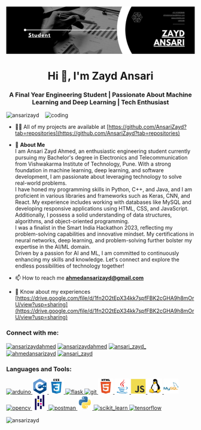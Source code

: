 ![logo](https://github.com/AnsariZayd/AnsariZayd/blob/main/Black%20%26%20White%20Modern%20Minimalist%20Data%20Analyst%20LinkedIn%20Banner.jpg)
<h1 align="center">Hi 👋, I'm Zayd Ansari</h1>
<h3 align="center">A Final Year Engineering Student | Passionate About Machine Learning and Deep Learning | Tech Enthusiast</h3>
<img align="right" alt = "coding" width="400" src="https://gifdb.com/images/high/animated-man-computer-coding-nae6mec378lsg1i3.gif">
<p align="left"> <img src="https://komarev.com/ghpvc/?username=ansarizayd&label=Profile%20views&color=0e75b6&style=flat" alt="ansarizayd" /> </p>

- 👨‍💻 All of my projects are available at [https://github.com/AnsariZayd?tab=repositories](https://github.com/AnsariZayd?tab=repositories)

- 💬 **About Me** <br>I am Ansari Zayd Ahmed, an enthusiastic engineering student currently pursuing my Bachelor's degree in Electronics and Telecommunication from Vishwakarma Institute of Technology, Pune. With a strong foundation in machine learning, deep learning, and software development, I am passionate about leveraging technology to solve real-world problems. <br>I have honed my programming skills in Python, C++, and Java, and I am proficient in various libraries and frameworks such as Keras, CNN, and React. My experience includes working with databases like MySQL and developing responsive applications using HTML, CSS, and JavaScript. Additionally, I possess a solid understanding of data structures, algorithms, and object-oriented programming. <br>I was a finalist in the Smart India Hackathon 2023, reflecting my problem-solving capabilities and innovative mindset. My certifications in neural networks, deep learning, and problem-solving further bolster my expertise in the AI/ML domain. <br>Driven by a passion for AI and ML, I am committed to continuously enhancing my skills and knowledge. Let's connect and explore the endless possibilities of technology together!

- 📫 How to reach me **ahmedansarizayd@gmail.com**

- 📄 Know about my experiences [https://drive.google.com/file/d/1fn2O2tEpX34kk7spfFBK2cGHA9h8mOrU/view?usp=sharing](https://drive.google.com/file/d/1fn2O2tEpX34kk7spfFBK2cGHA9h8mOrU/view?usp=sharing)

<h3 align="left">Connect with me:</h3>
<p align="left">
<a href="hhtps://www.linkedin.com/in/ansari-zayd-ahmed-a39a59230" target="blank"><img align="center" src="https://raw.githubusercontent.com/rahuldkjain/github-profile-readme-generator/master/src/images/icons/Social/linked-in-alt.svg" alt="ansarizaydahmed" height="30" width="40" /></a>
<a href="https://kaggle.com/ansarizaydahmed" target="blank"><img align="center" src="https://raw.githubusercontent.com/rahuldkjain/github-profile-readme-generator/master/src/images/icons/Social/kaggle.svg" alt="ansarizaydahmed" height="30" width="40" /></a>
<a href="https://instagram.com/ansari_zayd_" target="blank"><img align="center" src="https://raw.githubusercontent.com/rahuldkjain/github-profile-readme-generator/master/src/images/icons/Social/instagram.svg" alt="ansari_zayd_" height="30" width="40" /></a>
<a href="https://www.hackerrank.com/ahmedansarizayd" target="blank"><img align="center" src="https://raw.githubusercontent.com/rahuldkjain/github-profile-readme-generator/master/src/images/icons/Social/hackerrank.svg" alt="ahmedansarizayd" height="30" width="40" /></a>
<a href="https://www.leetcode.com/ansari_zayd" target="blank"><img align="center" src="https://raw.githubusercontent.com/rahuldkjain/github-profile-readme-generator/master/src/images/icons/Social/leet-code.svg" alt="ansari_zayd" height="30" width="40" /></a>
</p>

<h3 align="left">Languages and Tools:</h3>
<p align="left"> <a href="https://www.arduino.cc/" target="_blank" rel="noreferrer"> <img src="https://cdn.worldvectorlogo.com/logos/arduino-1.svg" alt="arduino" width="40" height="40"/> </a> <a href="https://www.w3schools.com/cpp/" target="_blank" rel="noreferrer"> <img src="https://raw.githubusercontent.com/devicons/devicon/master/icons/cplusplus/cplusplus-original.svg" alt="cplusplus" width="40" height="40"/> </a> <a href="https://www.w3schools.com/css/" target="_blank" rel="noreferrer"> <img src="https://raw.githubusercontent.com/devicons/devicon/master/icons/css3/css3-original-wordmark.svg" alt="css3" width="40" height="40"/> </a> <a href="https://flask.palletsprojects.com/" target="_blank" rel="noreferrer"> <img src="https://www.vectorlogo.zone/logos/pocoo_flask/pocoo_flask-icon.svg" alt="flask" width="40" height="40"/> </a> <a href="https://git-scm.com/" target="_blank" rel="noreferrer"> <img src="https://www.vectorlogo.zone/logos/git-scm/git-scm-icon.svg" alt="git" width="40" height="40"/> </a> <a href="https://www.w3.org/html/" target="_blank" rel="noreferrer"> <img src="https://raw.githubusercontent.com/devicons/devicon/master/icons/html5/html5-original-wordmark.svg" alt="html5" width="40" height="40"/> </a> <a href="https://www.java.com" target="_blank" rel="noreferrer"> <img src="https://raw.githubusercontent.com/devicons/devicon/master/icons/java/java-original.svg" alt="java" width="40" height="40"/> </a> <a href="https://developer.mozilla.org/en-US/docs/Web/JavaScript" target="_blank" rel="noreferrer"> <img src="https://raw.githubusercontent.com/devicons/devicon/master/icons/javascript/javascript-original.svg" alt="javascript" width="40" height="40"/> </a> <a href="https://www.linux.org/" target="_blank" rel="noreferrer"> <img src="https://raw.githubusercontent.com/devicons/devicon/master/icons/linux/linux-original.svg" alt="linux" width="40" height="40"/> </a> <a href="https://www.mysql.com/" target="_blank" rel="noreferrer"> <img src="https://raw.githubusercontent.com/devicons/devicon/master/icons/mysql/mysql-original-wordmark.svg" alt="mysql" width="40" height="40"/> </a> <a href="https://opencv.org/" target="_blank" rel="noreferrer"> <img src="https://www.vectorlogo.zone/logos/opencv/opencv-icon.svg" alt="opencv" width="40" height="40"/> </a> <a href="https://pandas.pydata.org/" target="_blank" rel="noreferrer"> <img src="https://raw.githubusercontent.com/devicons/devicon/2ae2a900d2f041da66e950e4d48052658d850630/icons/pandas/pandas-original.svg" alt="pandas" width="40" height="40"/> </a> <a href="https://postman.com" target="_blank" rel="noreferrer"> <img src="https://www.vectorlogo.zone/logos/getpostman/getpostman-icon.svg" alt="postman" width="40" height="40"/> </a> <a href="https://www.python.org" target="_blank" rel="noreferrer"> <img src="https://raw.githubusercontent.com/devicons/devicon/master/icons/python/python-original.svg" alt="python" width="40" height="40"/> </a> <a href="https://scikit-learn.org/" target="_blank" rel="noreferrer"> <img src="https://upload.wikimedia.org/wikipedia/commons/0/05/Scikit_learn_logo_small.svg" alt="scikit_learn" width="40" height="40"/> </a> <a href="https://www.tensorflow.org" target="_blank" rel="noreferrer"> <img src="https://www.vectorlogo.zone/logos/tensorflow/tensorflow-icon.svg" alt="tensorflow" width="40" height="40"/> </a> </p>

<p><img align="center" src="https://github-readme-stats.vercel.app/api/top-langs?username=ansarizayd&show_icons=true&locale=en&layout=compact" alt="ansarizayd" /></p>
